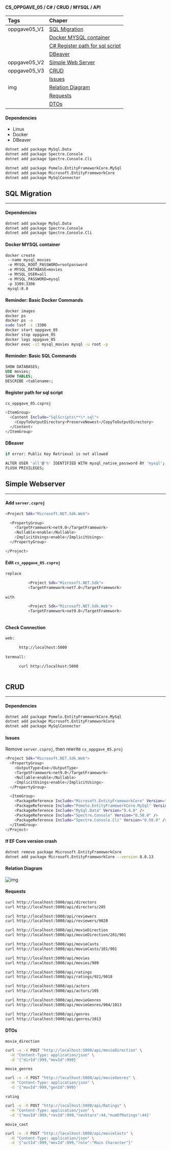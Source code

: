 #### CS_OPPGAVE_05 / C# / CRUD / MYSQL / API

| Tags         | Chaper                                                           |
|:-------------|:-----------------------------------------------------------------|
| oppgave05_V1 | [SQL Migration](#sql-migration)                                  |
|              | [Docker MYSQL container](#docker-mysql-container)                |
|              | [C# Register path for sql script](#register-path-for-sql-script) |
|              | [DBeaver](#dbeaver)                                              |
| oppgave05_V2 | [Simple Web Server](#simple-webserver)                           |
| oppgave05_V3 | [CRUD](#crud)                                                    |
|              | [Issues](#issues)                                                |
| img          | [Relation Diagram](#relation-diagram)                            |
|              | [Requests](#requests)                                            |
|              | [DTOs](#dtos)                                                    |


#### Dependencies
- Linux
- Docker
- DBeaver

```sh
dotnet add package MySql.Data
dotnet add package Spectre.Console
dotnet add package Spectre.Console.Cli

dotnet add package Pomelo.EntityFrameworkCore.MySql
dotnet add package Microsoft.EntityFrameworkCore
dotnet add package MySqlConnector
```

## SQL Migration
___
#### Dependencies
```sh
dotnet add package MySql.Data
dotnet add package Spectre.Console
dotnet add package Spectre.Console.Cli
```
#### Docker MYSQL container
```sh
docker create
 --name mysql_movies
 -e MYSQL_ROOT_PASSWORD=rootpassword
 -e MYSQL_DATABASE=movies
 -e MYSQL_USER=all
 -e MYSQL_PASSWORD=mysql
 -p 3309:3306
 mysql:8.0
```
#### Reminder: Basic Docker Commands
```sh
docker images
docker ps
docker ps -a 
sudo lsof -i :3306 
docker start oppgave_05 
docker stop oppgave_05
docker logs oppgave_05
docker exec -it mysql_movies mysql -u root -p
```

#### Reminder: Basic SQL Commands
```sql
SHOW DATABASES;
USE movies;
SHOW TABLES;
DESCRIBE <tablename>;
```

#### Register path for sql script
```sh
cs_oppgave_05.csproj

<ItemGroup>
  <Content Include="SqlScripts\**\*.sql">
    <CopyToOutputDirectory>PreserveNewest</CopyToOutputDirectory>
  </Content>
</ItemGroup>
```

#### DBeaver
```sh
if error: Public Key Retrieval is not allowed

ALTER USER 'all'@'%' IDENTIFIED WITH mysql_native_password BY 'mysql';
FLUSH PRIVILEGES;
```

## Simple Webserver
___
#### Add `server.csproj`
```sh
<Project Sdk="Microsoft.NET.Sdk.Web">

  <PropertyGroup>
    <TargetFramework>net9.0</TargetFramework>
    <Nullable>enable</Nullable>
    <ImplicitUsings>enable</ImplicitUsings>
  </PropertyGroup>

</Project>
```

#### Edit `cs_oppgave_05.csproj`
```sh
replace

          <Project Sdk="Microsoft.NET.Sdk">
          <TargetFramework>net7.0</TargetFramework>
          
with

          <Project Sdk="Microsoft.NET.Sdk.Web">
          <TargetFramework>net9.0</TargetFramework> 
          
```

#### Check Connection
```sh
web:

      http://localhost:5000
      
termnall:

      curl http://localhost:5000 
      
```

## CRUD
___

#### Dependencies
```sh
dotnet add package Pomelo.EntityFrameworkCore.MySql
dotnet add package Microsoft.EntityFrameworkCore
dotnet add package MySqlConnector
```

#### Issues

Remove `server.csproj`, then rewrite `cs_oppgave_05.proj`
```sh
<Project Sdk="Microsoft.NET.Sdk.Web">
  <PropertyGroup>
    <OutputType>Exe</OutputType>
    <TargetFramework>net9.0</TargetFramework>
    <Nullable>enable</Nullable>
    <ImplicitUsings>enable</ImplicitUsings>
  </PropertyGroup>

  <ItemGroup>
    <PackageReference Include="Microsoft.EntityFrameworkCore" Version="8.0.5" />
    <PackageReference Include="Pomelo.EntityFrameworkCore.MySql" Version="8.0.3" />
    <PackageReference Include="MySql.Data" Version="9.4.0" />
    <PackageReference Include="Spectre.Console" Version="0.50.0" />
    <PackageReference Include="Spectre.Console.Cli" Version="0.50.0" />
  </ItemGroup>
</Project>
```

#### If EF Core version crash
```sh
dotnet remove package Microsoft.EntityFrameworkCore
dotnet add package Microsoft.EntityFrameworkCore --version 8.0.13
```

#### Relation Diagram
![img](https://github.com/VoltG3/cs_oppgave_05/blob/master/01.png)

#### Requests
```sh
curl http://localhost:5000/api/directors
curl http://localhost:5000/api/directors/205

curl http://localhost:5000/api/reviewers
curl http://localhost:5000/api/reviewers/9020

curl http://localhost:5000/api/movieDirection
curl http://localhost:5000/api/movieDirection/201/901

curl http://localhost:5000/api/movieCasts
curl http://localhost:5000/api/movieCasts/101/901

curl http://localhost:5000/api/movies
curl http://localhost:5000/api/movies/909

curl http://localhost:5000/api/ratings
curl http://localhost:5000/api/ratings/921/9018

curl http://localhost:5000/api/actors
curl http://localhost:5000/api/actors/105

curl http://localhost:5000/api/movieGenres
curl http://localhost:5000/api/movieGenres/904/1013

curl http://localhost:5000/api/genres
curl http://localhost:5000/api/genres/1013
```

#### DTOs
`movie_direction`
```sh
curl -v -X POST "http://localhost:5000/api/movieDirection" \
  -H "Content-Type: application/json" \
  -d '{"dirId":999,"movId":999}'
```

`movie_genres`
```sh
curl -v -X POST "http://localhost:5000/api/movieGenres" \
  -H "Content-Type: application/json" \
  -d '{"movId":999,"genId":999}'
```

`rating`
```sh
curl -v -X POST "http://localhost:5000/api/Ratings" \
  -H "Content-Type: application/json" \
  -d '{"movId":999,"revId":999,"revStars":44,"numOfRatings":44}'
```

`movie_cast`
```sh
curl -v -X POST "http://localhost:5000/api/movieCasts" \
  -H "Content-Type: application/json" \
  -d '{"actId":999,"movId":999,"role":"Main Character"}'
```
